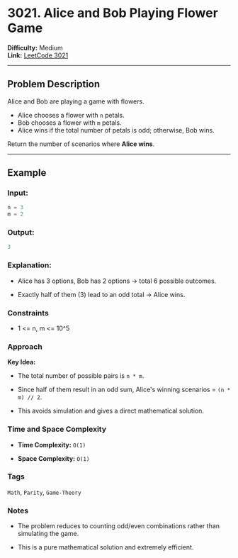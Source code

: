 # 3021. Alice and Bob Playing Flower Game

**Difficulty:** Medium  
**Link:** [LeetCode 3021](https://leetcode.com/problems/alice-and-bob-playing-flower-game/)

---

## Problem Description
Alice and Bob are playing a game with flowers.  
- Alice chooses a flower with `n` petals.  
- Bob chooses a flower with `m` petals.  
- Alice wins if the total number of petals is odd; otherwise, Bob wins.  

Return the number of scenarios where **Alice wins**.

---

## Example

### Input:
```python
n = 3
m = 2
```

### Output: 
```python
3
```

### Explanation:

- Alice has 3 options, Bob has 2 options → total 6 possible outcomes.

- Exactly half of them (3) lead to an odd total → Alice wins.

### Constraints

- 1 <= n, m <= 10^5

### Approach

**Key Idea:**

- The total number of possible pairs is `n * m`.

- Since half of them result in an odd sum, Alice's winning scenarios = `(n * m) // 2`.

- This avoids simulation and gives a direct mathematical solution.

### Time and Space Complexity

- **Time Complexity:** `O(1)`

- **Space Complexity:** `O(1)`

### Tags

`Math`, `Parity`, `Game-Theory`

### Notes

- The problem reduces to counting odd/even combinations rather than simulating the game.

- This is a pure mathematical solution and extremely efficient.